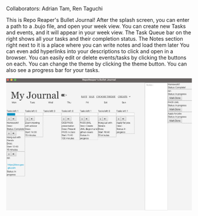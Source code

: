 Collaborators: Adrian Tam, Ren Taguchi

This is Repo Reaper's Bullet Journal! After the splash screen, you can enter a path to a .bujo file, 
and open your week view. You can create new Tasks and events, and it will appear in your week view.
The Task Queue bar on the right shows all your tasks and their completion status. The Notes section right
next to it is a place where you can write notes and load them later
You can even add hyperlinks into your descriptions to click and open in a browser. 
You can easily edit or delete events/tasks by clicking the buttons on each. 
You can change the theme by clicking the theme button. 
You can also see a progress bar for your tasks.

![Screenshot of current output](/screenshot2.png)
